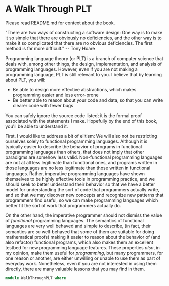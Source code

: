 # A Walk Through PLT
Please read README.md for context about the book.

"There are two ways of constructing a software design: One way is to make it so simple that there are obviously no deficiencies, and the other way is to make it so complicated that there are no obvious deficiencies. The first method is far more difficult." -- Tony Hoare

Programming language theory (or PLT) is a branch of computer science that deals with, among other things, the design, implementation, and analysis of programming languages.
However, even if you are not making a programming language, PLT is still relevant to you.
I believe that by learning about PLT, you will:
* Be able to design more effective abstractions, which makes programming easier and less error-prone
* Be better able to reason about your code and data, so that you can write clearer code with fewer bugs

You can safely ignore the source code listed;
it is the formal proof associated with the statements I make.
Hopefully by the end of this book, you'll be able to understand it.

First, I would like to address a bit of elitism:
We will also not be restricting ourselves solely to functional programming languages.
Although it is typically easier to describe the behavior of programs in functional programming languages than others,
that does not imply that other paradigms are somehow less valid.
Non-functional programming languages are not at all less legitimate than functional ones,
and programs written in those languages are no less legitimate than those written in functional languages.
Rather, imperative programming languages have shown themselves to be highly effective tools in programming practice,
and we should seek to better understand their behavior so that we have a better model for understanding the sort of code that programmers actually write,
and so that we may discover new concepts and recognize new patterns that programmers find useful,
so we can make programming languages which better fit the sort of work that programmers actually do.

On the other hand, the imperative programmer should not dismiss the value of *functional* programming languages.
The semantics of functional languages are very well behaved and simple to describe,
(in fact, their semantics are *so* well-behaved that some of them are suitable for doing mathematical proofs)
making it easier to reason about the behavior of (and also refactor) functional programs,
which also makes them an excellent testbed for new programming language features.
These properties *also*, in my opinion, make them useful for *programming*, but many programmers, for one reason or another, are either unwilling or unable to use them as part of everyday work.
Nonetheless, even if you are not interested in using them directly, there are many valuable lessons that you may find in them.

```agda
module WalkThroughPLT where
```
